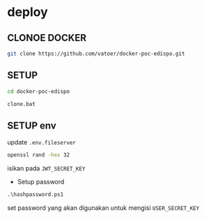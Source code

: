 # deploy

## CLONOE DOCKER

```sh
git clone https://github.com/vatoer/docker-poc-edispo.git
```

## SETUP

```sh
cd docker-poc-edispo
```

```sh
clone.bat
```

## SETUP env

update `.env.fileserver`

```sh
openssl rand -hex 32
```

isikan pada `JWT_SECRET_KEY`

- Setup password
  
```ps
.\hashpassword.ps1
```

 set password yang akan digunakan untuk mengisi `USER_SECRET_KEY`
